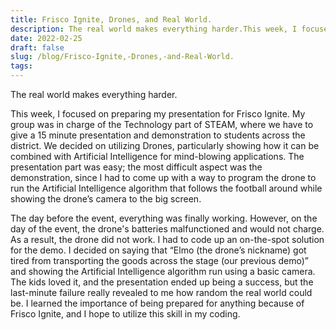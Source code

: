 ```yaml
---
title: Frisco Ignite, Drones, and Real World.
description: The real world makes everything harder.This week, I focused on preparing my presentation for Fris...
date: 2022-02-25
draft: false
slug: /blog/Frisco-Ignite,-Drones,-and-Real-World.
tags: 
---
```


The real world makes everything harder.

This week, I focused on preparing my presentation for Frisco Ignite. My group was in charge of the Technology part of STEAM, where we have to give a 15 minute presentation and demonstration to students across the district. We decided on utilizing Drones, particularly showing how it can be combined with Artificial Intelligence for mind-blowing applications. The presentation part was easy; the most difficult aspect was the demonstration, since I had to come up with a way to program the drone to run the Artificial Intelligence algorithm that follows the football around while showing the drone’s camera to the big screen. 

The day before the event, everything was finally working. However, on the day of the event, the drone's batteries malfunctioned and would not charge. As a result, the drone did not work. I had to code up an on-the-spot solution for the demo. I decided on saying that “Elmo (the drone’s nickname) got tired from transporting the goods across the stage (our previous demo)” and showing the Artificial Intelligence algorithm run using a basic camera. The kids loved it, and the presentation ended up being a success, but the last-minute failure really revealed to me how random the real world could be. I learned the importance of being prepared for anything because of Frisco Ignite, and I hope to utilize this skill in my coding.


